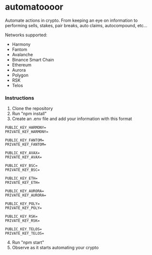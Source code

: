 # automatoooor
Automate actions in crypto.  From keeping an eye on information to performing sells, stakes, pair breaks, auto claims, autocompound, etc...

Networks supported: 

* Harmony
* Fantom
* Avalanche
* Binance Smart Chain
* Ethereum
* Aurora
* Polygon
* RSK
* Telos

### Instructions
1. Clone the repository
2. Run "npm install"
3. Create an .env file and add your information with this format
```
PUBLIC_KEY_HARMONY=
PRIVATE_KEY_HARMONY=

PUBLIC_KEY_FANTOM=
PRIVATE_KEY_FANTOM=

PUBLIC_KEY_AVAX=
PRIVATE_KEY_AVAX=

PUBLIC_KEY_BSC=
PRIVATE_KEY_BSC=

PUBLIC_KEY_ETH=
PRIVATE_KEY_ETH=

PUBLIC_KEY_AURORA=
PRIVATE_KEY_AURORA=

PUBLIC_KEY_POLY=
PRIVATE_KEY_POLY=

PUBLIC_KEY_RSK=
PRIVATE_KEY_RSK=

PUBLIC_KEY_TELOS=
PRIVATE_KEY_TELOS=
```
4. Run "npm start"
5. Observe as it starts automating your crypto